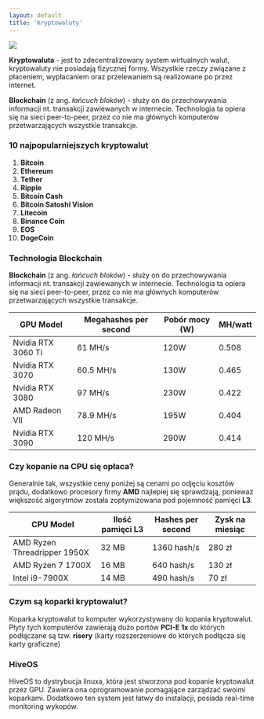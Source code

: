 ```yaml
---
layout: default
title: 'Kryptowaluty'
---
```


![](https://images.unsplash.com/photo-1613919517761-0d9e719d3244?ixid=MnwxMjA3fDB8MHxwaG90by1wYWdlfHx8fGVufDB8fHx8&ixlib=rb-1.2.1&auto=format&fit=crop&w=1349&h=500&q=80)

**Kryptowaluta** - jest to zdecentralizowany system wirtualnych walut, kryptowaluty nie posiadają fizycznej formy. Wszystkie rzeczy związane z płaceniem, wypłacaniem oraz przelewaniem są realizowane po przez internet.

**Blockchain** (z ang. *łańcuch bloków*) - służy on do przechowywania informacji nt. transakcji zawiewanych w internecie. Technologia ta opiera się na sieci peer-to-peer, przez co nie ma głównych komputerów przetwarzających wszystkie transakcje.

### 10 najpopularniejszych kryptowalut

1. **Bitcoin**
2. **Ethereum**
3. **Tether**
4. **Ripple**
5. **Bitcoin Cash**
6. **Bitcoin Satoshi Vision**
7. **Litecoin**
8. **Binance Coin**
9. **EOS**
10. **DogeCoin**

### Technologia Blockchain

**Blockchain** (z ang. *łańcuch bloków*) - służy on do przechowywania informacji nt. transakcji zawiewanych w internecie. Technologia ta opiera się na sieci peer-to-peer, przez co nie ma głównych komputerów przetwarzających wszystkie transakcje.

| GPU Model | Megahashes per second | Pobór mocy (W) | MH/watt |
|-----------|-----------------------|----------------|---------|
|Nvidia RTX 3060 Ti|61 MH/s|120W|0.508|
|Nvidia RTX 3070|60.5 MH/s|130W|0.465|
|Nvidia RTX 3080|97 MH/s|230W|0.422|
|AMD Radeon VII|78.9 MH/s|195W|0.404|
|Nvidia RTX 3090|120 MH/s|290W|0.414|

### Czy kopanie na CPU się opłaca?

Generalnie tak, wszystkie ceny poniżej są cenami po odjęciu kosztów prądu, dodatkowo procesory firmy **AMD** najlepiej się sprawdzają, ponieważ większość algorytmów została zoptymizowana pod pojemność pamięci **L3**.

| CPU Model | Ilość pamięci L3 | Hashes per second | Zysk na miesiąc |
|-----------|------------------|-------------------|-----------------|
|AMD Ryzen Threadripper 1950X|32 MB|1360 hash/s|280 zł|
|AMD Ryzen 7 1700X|16 MB|640 hash/s|130 zł|
|Intel i9-7900X|14 MB|490 hash/s|70 zł|

### Czym są koparki kryptowalut?

Koparka kryptowalut to komputer wykorzystywany do kopania kryptowalut. Płyty tych komputerów zawierają dużo portów **PCI-E 1x** do których podłączane są tzw. **risery** (karty rozszerzeniowe do których podłącza się karty graficzne)

### HiveOS

HiveOS to dystrybucja linuxa, która jest stworzona pod kopanie kryptowalut przez GPU. Zawiera ona oprogramowanie pomagające zarządzać swoimi koparkami. Dodatkowo ten system jest łatwy do instalacji, posiada real-time monitoring wykopów.
